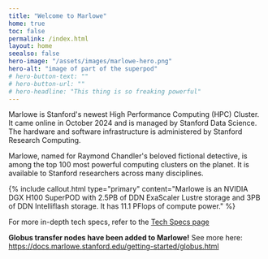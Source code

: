 ```yaml
---
title: "Welcome to Marlowe"
home: true
toc: false
permalink: /index.html
layout: home
seealso: false
hero-image: "/assets/images/marlowe-hero.png"
hero-alt: "image of part of the superpod"
# hero-button-text: ""
# hero-button-url: ""
# hero-headline: "This thing is so freaking powerful"
---
```



Marlowe is Stanford's newest High Performance Computing (HPC) Cluster. It came online in October 2024 and is managed by Stanford Data Science. The hardware and software infrastructure is administered by Stanford Research Computing.

Marlowe, named for Raymond Chandler's beloved fictional detective, is among the top 100 most powerful computing clusters on the planet. It is available to Stanford researchers across many disciplines. 

{% include callout.html type="primary" content="Marlowe is an NVIDIA DGX H100 SuperPOD with 2.5PB of DDN ExaScaler Lustre storage and 3PB of DDN Intelliflash storage. It has 11.1 PFlops of compute power." %}


For more in-depth tech specs, refer to the [Tech Specs page](./specs)

**Globus transfer nodes have been added to Marlowe!** See more here: https://docs.marlowe.stanford.edu/getting-started/globus.html